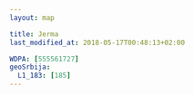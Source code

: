 ```yaml
---
layout: map

title: Jerma
last_modified_at: 2018-05-17T00:48:13+02:00

WDPA: [555561727]
geoSrbija:
  L1_183: [185]
---
```


